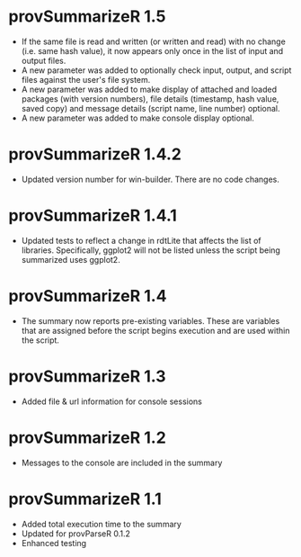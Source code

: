 # provSummarizeR 1.5

* If the same file is read and written (or written and read) with no change
  (i.e. same hash value), it now appears only once in the list of input and 
  output files.
* A new parameter was added to optionally check input, output, and script files 
  against the user's file system.
* A new parameter was added to make display of attached and loaded packages (with
  version numbers), file details (timestamp, hash value, saved copy) and message 
  details (script name, line number) optional.
* A new parameter was added to make console display optional.

# provSummarizeR 1.4.2

* Updated version number for win-builder.  There are no code changes.

# provSummarizeR 1.4.1

* Updated tests to reflect a change in rdtLite that affects the list of libraries.
  Specifically, ggplot2 will not be listed unless the script being summarized
  uses ggplot2.

# provSummarizeR 1.4

* The summary now reports pre-existing variables.  These are variables that
  are assigned before the script begins execution and are used within the script.
  
# provSummarizeR 1.3

* Added file & url information for console sessions

# provSummarizeR 1.2

* Messages to the console are included in the summary

# provSummarizeR 1.1

* Added total execution time to the summary
* Updated for provParseR 0.1.2
* Enhanced testing
